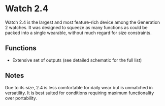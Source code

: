 # Watch 2.4

Watch 2.4 is the largest and most feature-rich device among the Generation 2 watches. It was designed to squeeze as many functions as could be packed into a single wearable, without much regard for size constraints.

## Functions

- Extensive set of outputs (see detailed schematic for the full list)

## Notes

Due to its size, 2.4 is less comfortable for daily wear but is unmatched in versatility. It is best suited for conditions requiring maximum functionality over portability.